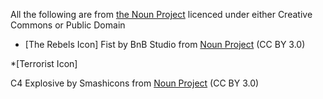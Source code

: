 All the following are from [the Noun Project](https://thenounproject.com) licenced under either Creative Commons or Public Domain

* [The Rebels Icon]
Fist by BnB Studio from <a href="https://thenounproject.com/browse/icons/term/fist/" target="_blank" title="Fist Icons">Noun Project</a> (CC BY 3.0)

*[Terrorist Icon]

C4 Explosive by Smashicons from <a href="https://thenounproject.com/browse/icons/term/c4-explosive/" target="_blank" title="C4 Explosive Icons">Noun Project</a> (CC BY 3.0)
